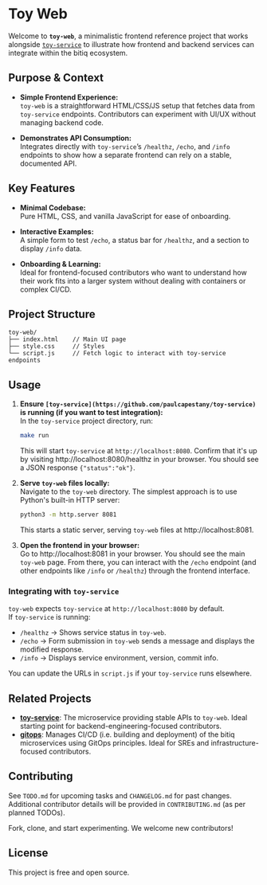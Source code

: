 # Toy Web

Welcome to **`toy-web`**, a minimalistic frontend reference project that works alongside [`toy-service`](https://github.com/paulcapestany/toy-service) to illustrate how frontend and backend services can integrate within the bitiq ecosystem.

## Purpose & Context

- **Simple Frontend Experience:**  
  `toy-web` is a straightforward HTML/CSS/JS setup that fetches data from `toy-service` endpoints. Contributors can experiment with UI/UX without managing backend code.

- **Demonstrates API Consumption:**  
  Integrates directly with `toy-service`’s `/healthz`, `/echo`, and `/info` endpoints to show how a separate frontend can rely on a stable, documented API.

## Key Features

- **Minimal Codebase:**  
  Pure HTML, CSS, and vanilla JavaScript for ease of onboarding.

- **Interactive Examples:**  
  A simple form to test `/echo`, a status bar for `/healthz`, and a section to display `/info` data.

- **Onboarding & Learning:**  
  Ideal for frontend-focused contributors who want to understand how their work fits into a larger system without dealing with containers or complex CI/CD.

## Project Structure

```text
toy-web/
├── index.html    // Main UI page
├── style.css     // Styles
└── script.js     // Fetch logic to interact with toy-service endpoints
```

## Usage

1. **Ensure `[toy-service](https://github.com/paulcapestany/toy-service)` is running (if you want to test integration):**  
   In the `toy-service` project directory, run:
   ```bash
   make run
   ```
   This will start `toy-service` at `http://localhost:8080`. Confirm that it's up by visiting http://localhost:8080/healthz in your browser. You should see a JSON response `{"status":"ok"}`.

2. **Serve `toy-web` files locally:**  
   Navigate to the `toy-web` directory. The simplest approach is to use Python's built-in HTTP server:
   ```bash
   python3 -m http.server 8081
   ```
   This starts a static server, serving `toy-web` files at http://localhost:8081.

3. **Open the frontend in your browser:**  
   Go to http://localhost:8081 in your browser. You should see the main `toy-web` page. From there, you can interact with the `/echo` endpoint (and other endpoints like `/info` or `/healthz`) through the frontend interface.

### Integrating with `toy-service`

`toy-web` expects `toy-service` at `http://localhost:8080` by default.  
If `toy-service` is running:
- `/healthz` → Shows service status in `toy-web`.
- `/echo` → Form submission in `toy-web` sends a message and displays the modified response.
- `/info` → Displays service environment, version, commit info.

You can update the URLs in `script.js` if your `toy-service` runs elsewhere.

## Related Projects

- **[toy-service](https://github.com/paulcapestany/toy-service)**: The microservice providing stable APIs to `toy-web`. Ideal starting point for backend-engineering-focused contributors. 
- **[gitops](https://github.com/paulcapestany/gitops)**: Manages CI/CD (i.e. building and deployment) of the bitiq microservices using GitOps principles. Ideal for SREs and infrastructure-focused contributors.

## Contributing

See `TODO.md` for upcoming tasks and `CHANGELOG.md` for past changes. Additional contributor details will be provided in `CONTRIBUTING.md` (as per planned TODOs).

Fork, clone, and start experimenting. We welcome new contributors!

## License

This project is free and open source.